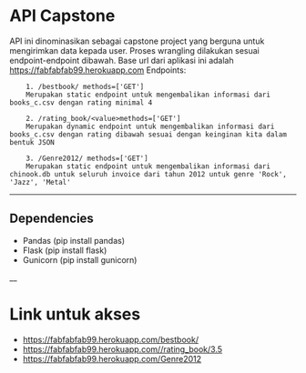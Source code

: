 # API Capstone
API ini dinominasikan sebagai capstone project yang berguna untuk mengirimkan data kepada user. Proses wrangling dilakukan sesuai endpoint-endpoint dibawah. Base url dari aplikasi ini adalah https://fabfabfab99.herokuapp.com
Endpoints: 
```
    1. /bestbook/ methods=['GET']
    Merupakan static endpoint untuk mengembalikan informasi dari books_c.csv dengan rating minimal 4  
    
    2. /rating_book/<value>methods=['GET']
    Merupakan dynamic endpoint untuk mengembalikan informasi dari books_c.csv dengan rating dibawah sesuai dengan keinginan kita dalam bentuk JSON
        
    3. /Genre2012/ methods=['GET']
    Merupakan static endpoint untuk mengembalikan informasi dari chinook.db untuk seluruh invoice dari tahun 2012 untuk genre 'Rock', 'Jazz', 'Metal'
```
___
## Dependencies
- Pandas    (pip install pandas)
- Flask     (pip install flask)
- Gunicorn  (pip install gunicorn)

__
# Link untuk akses
- https://fabfabfab99.herokuapp.com/bestbook/
- https://fabfabfab99.herokuapp.com//rating_book/3.5
- https://fabfabfab99.herokuapp.com/Genre2012
